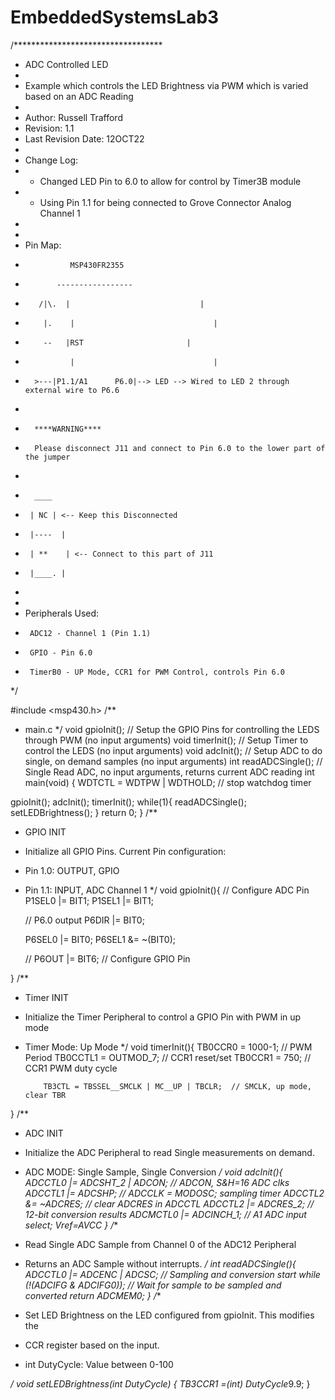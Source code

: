 # EmbeddedSystemsLab3
/**********************************
 * ADC Controlled LED
 *
 * Example which controls the LED Brightness via PWM which is varied based on an ADC Reading
 *
 * Author: Russell Trafford
 * Revision: 1.1
 * Last Revision Date: 12OCT22
 *
 * Change Log:
 *  - Changed LED Pin to 6.0 to allow for control by Timer3B module
 *  - Using Pin 1.1 for being connected to Grove Connector Analog Channel 1
 *
 *
 * Pin Map:
 *               MSP430FR2355
 *            -----------------
 *        /|\.  |                             |
 *         |.    |                               |
 *         --   |RST                       |
 *               |                               |
 *       >---|P1.1/A1      P6.0|--> LED --> Wired to LED 2 through external wire to P6.6
 *
 *       ****WARNING****
 *       Please disconnect J11 and connect to Pin 6.0 to the lower part of the jumper
 *
 *       ____
 *      | NC | <-- Keep this Disconnected
 *      |----  |
 *      | **    | <-- Connect to this part of J11
 *      |____. |
 *
 *
 * Peripherals Used:
 *      ADC12 - Channel 1 (Pin 1.1)
 *      GPIO - Pin 6.0
 *      TimerB0 - UP Mode, CCR1 for PWM Control, controls Pin 6.0
 */

#include <msp430.h>
/**
 * main.c
 */
void gpioInit();        // Setup the GPIO Pins for controlling the LEDS through PWM (no input arguments)
void timerInit();       // Setup Timer to control the LEDS (no input arguments)
void adcInit();         // Setup ADC to do single, on demand samples (no input arguments)
int readADCSingle();    // Single Read ADC, no input arguments, returns current ADC reading
int main(void)
{
WDTCTL = WDTPW | WDTHOLD; // stop watchdog timer


gpioInit();
adcInit();
timerInit();
while(1){
    readADCSingle();
    setLEDBrightness();
}
return 0;
}
/**
 * GPIO INIT
 * Initialize all GPIO Pins. Current Pin configuration:
 * Pin 1.0: OUTPUT, GPIO
 * Pin 1.1: INPUT,  ADC Channel 1
 */
void gpioInit(){
    // Configure ADC Pin
    P1SEL0 |= BIT1;
    P1SEL1 |= BIT1;

    // P6.0 output
    P6DIR |= BIT0;


    P6SEL0 |= BIT0;
    P6SEL1 &= ~(BIT0);

   // P6OUT |= BIT6;
    // Configure GPIO Pin

}
/**
 * Timer INIT
 * Initialize the Timer Peripheral to control a GPIO Pin with PWM in up mode
 * Timer Mode: Up Mode
 */
void timerInit(){
           TB0CCR0 = 1000-1;                         // PWM Period
           TB0CCTL1 = OUTMOD_7;                      // CCR1 reset/set
           TB0CCR1 = 750;                            // CCR1 PWM duty cycle

           TB3CTL = TBSSEL__SMCLK | MC__UP | TBCLR;  // SMCLK, up mode, clear TBR
}
/**
 * ADC INIT
 * Initialize the ADC Peripheral to read Single measurements on demand.
 * ADC MODE: Single Sample, Single Conversion
 */
void adcInit(){
           ADCCTL0 |= ADCSHT_2 | ADCON;                             // ADCON, S&H=16 ADC clks
           ADCCTL1 |= ADCSHP;                                       // ADCCLK = MODOSC; sampling timer
           ADCCTL2 &= ~ADCRES;                                      // clear ADCRES in ADCCTL
           ADCCTL2 |= ADCRES_2;                                     // 12-bit conversion results
           ADCMCTL0 |= ADCINCH_1;                                   // A1 ADC input select; Vref=AVCC
}
/**
 * Read Single ADC Sample from Channel 0 of the ADC12 Peripheral
 * Returns an ADC Sample without interrupts.
 */
int readADCSingle(){
    ADCCTL0 |= ADCENC | ADCSC;     // Sampling and conversion start
    while (!(ADCIFG & ADCIFG0));   // Wait for sample to be sampled and converted
    return ADCMEM0;
}
/**

* Set LED Brightness on the LED configured from gpioInit. This modifies the

* CCR register based on the input.

* int DutyCycle: Value between 0-100

*/
void setLEDBrightness(int DutyCycle) {
    TB3CCR1 =(int) DutyCycle*9.9;
}
